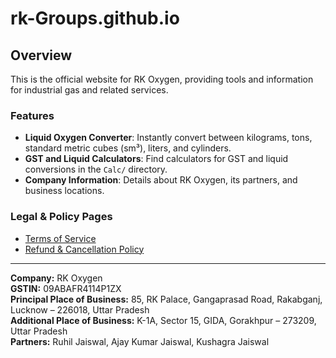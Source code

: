 
# rk-Groups.github.io

## Overview

This is the official website for RK Oxygen, providing tools and information for industrial gas and related services.

### Features
- **Liquid Oxygen Converter**: Instantly convert between kilograms, tons, standard metric cubes (sm³), liters, and cylinders.
- **GST and Liquid Calculators**: Find calculators for GST and liquid conversions in the `Calc/` directory.
- **Company Information**: Details about RK Oxygen, its partners, and business locations.

### Legal & Policy Pages
- [Terms of Service](terms.html)
- [Refund & Cancellation Policy](refund-policy.html)

---
**Company:** RK Oxygen  
**GSTIN:** 09ABAFR4114P1ZX  
**Principal Place of Business:** 85, RK Palace, Gangaprasad Road, Rakabganj, Lucknow – 226018, Uttar Pradesh  
**Additional Place of Business:** K-1A, Sector 15, GIDA, Gorakhpur – 273209, Uttar Pradesh  
**Partners:** Ruhil Jaiswal, Ajay Kumar Jaiswal, Kushagra Jaiswal
